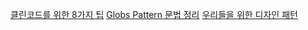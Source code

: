[클린코드를 위한 8가지 팁](https://medium.com/@MilanJovanovicTech/8-tips-to-write-clean-code-68879c6e70ea)
[Globs Pattern 문법 정리](https://www.daleseo.com/glob-patterns/)
[우리들을 위한 디자인 패턴](https://soobing.github.io/cs/design-patterns-for-humans/)
